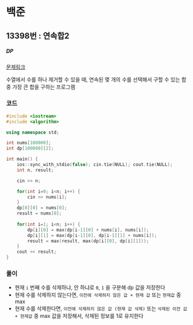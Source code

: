# 백준

## 13398번 : 연속합2

##### DP

[문제링크](https://www.acmicpc.net/problem/13398)

 수열에서 수를 하나 제거할 수 있을 때, 연속된 몇 개의 수를 선택해서 구할 수 있는 합 중 가장 큰 합을 구하는 프로그램


### 코드

```c++
#include <iostream>
#include <algorithm>

using namespace std;

int nums[100000];
int dp[100000][2];

int main() {
    ios::sync_with_stdio(false); cin.tie(NULL); cout.tie(NULL);
    int n, result;

    cin >> n;

    for(int i=0; i<n; i++) {
        cin >> nums[i];
    }
    dp[0][0] = nums[0];
    result = nums[0];
    
    for(int i=1; i<n; i++) {
        dp[i][0] = max(dp[i-1][0] + nums[i], nums[i]);
        dp[i][1] = max(dp[i-1][0], dp[i-1][1] + nums[i]);
        result = max(result, max(dp[i][0], dp[i][1]));
    }
    cout << result;
}
```



### 풀이

- 현재 `i` 번째 수를 삭제하냐, 안 하냐로 `0`, `1` 을 구분해 dp 값을 저장한다
- 현재 수를 삭제하지 않는다면, `이전에 삭제하지 않은 값 + 현재 값` 또는 `현재값` 중 max
- 현재 수를 삭제한다면, `이전에 삭제하지 않은 값 (현재 값 삭제)` 또는 `삭제된 이전 값 + 현재값` 중 max 값을 저장해서, 삭제된 정보를 1로 유지한다 

